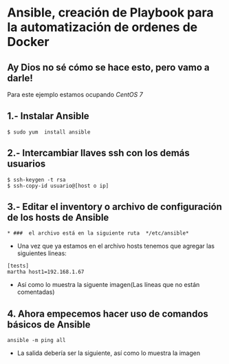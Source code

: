 # Ansible, creación de Playbook para la automatización de ordenes de Docker

## Ay Dios no sé cómo se hace esto, pero vamo a darle!

 Para este ejemplo estamos ocupando *CentOS 7*

## 1.- Instalar Ansible
```
$ sudo yum  install ansible
```
## 2.- Intercambiar llaves ssh con los demás usuarios
```
$ ssh-keygen -t rsa
$ ssh-copy-id usuario@[host o ip]
```
## 3.- Editar el inventory o archivo de configuración de los hosts de Ansible
	* ###  el archivo está en la siguiente ruta  */etc/ansible* 
* Una vez que ya estamos en el archivo hosts tenemos que agregar las siguientes lineas:
```
[tests]
martha host1=192.168.1.67
```
* Así como lo muestra la siguente imagen(Las líneas que no están comentadas)

## 4. Ahora empecemos  hacer uso de comandos básicos de Ansible
```
ansible -m ping all
```
* La salida debería ser la  siguiente, así como lo muestra la imagen



